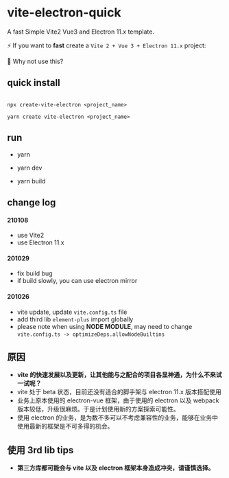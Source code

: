 # vite-electron-quick
A fast Simple Vite2 Vue3 and Electron 11.x template.

⚡️ If you want to **fast** create a `Vite 2 + Vue 3 + Electron 11.x` project:

🚀 Why not use this?

## quick install

```

npx create-vite-electron <project_name>

yarn create vite-electron <project_name>

```

## run

- yarn

- yarn dev

- yarn build

## change log

#### 210108
- use Vite2
- use Electron 11.x

#### 201029
- fix build bug
- if build slowly, you can use electron mirror

#### 201026
- vite update, update `vite.config.ts` file
- add third lib `element-plus` import globally
- please note when using **NODE MODULE**, may need to change `vite.config.ts -> optimizeDeps.allowNodeBuiltins`

## 原因

- **vite 的快速发展以及更新，让其他能与之配合的项目各显神通，为什么不来试一试呢？**
- vite 处于 beta 状态，目前还没有适合的脚手架与 electron 11.x 版本搭配使用
- 业务上原本使用的 electron-vue 框架，由于使用的 electron 以及 webpack 版本较低，升级很麻烦。于是计划使用新的方案探索可能性。
- 使用 electron 的业务，是为数不多可以不考虑兼容性的业务，能够在业务中使用最新的框架是不可多得的机会。

## 使用 3rd lib tips

- **第三方库都可能会与 vite 以及 electron 框架本身造成冲突，请谨慎选择。**
